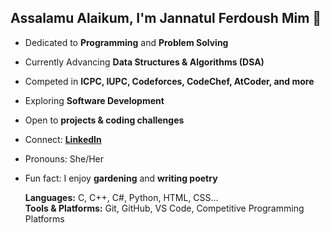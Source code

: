 ## Assalamu Alaikum, I'm Jannatul Ferdoush Mim 👋  
 
-  Dedicated to **Programming** and **Problem Solving**  
-  Currently Advancing **Data Structures & Algorithms (DSA)**  
-  Competed in **ICPC, IUPC, Codeforces, CodeChef, AtCoder, and more**  
-  Exploring **Software Development**  
-  Open to **projects & coding challenges**  
-  Connect: **[LinkedIn](https://www.linkedin.com/in/jannatulferdoushmim/)**  
-  Pronouns: She/Her  
-  Fun fact: I enjoy **gardening** and **writing poetry**  
 
   **Languages:** C, C++, C#, Python, HTML, CSS...  
   **Tools & Platforms:** Git, GitHub, VS Code, Competitive Programming Platforms  

